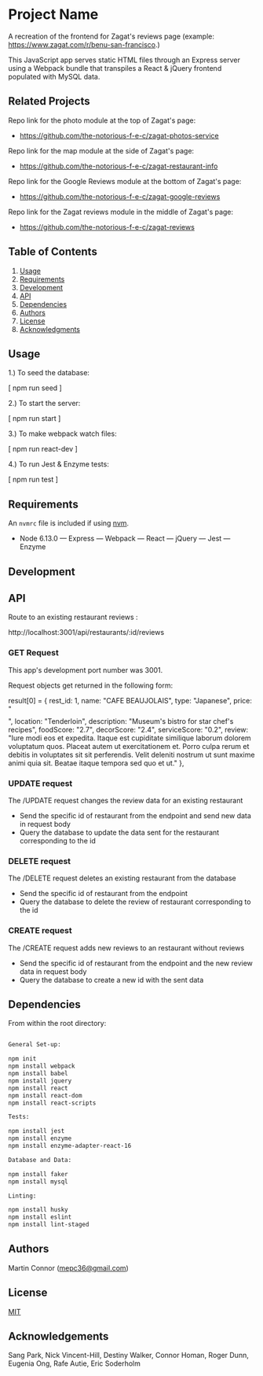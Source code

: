 # Project Name

A recreation of the frontend for Zagat's reviews page (example: https://www.zagat.com/r/benu-san-francisco.)

This JavaScript app serves static HTML files through an Express server using a 
Webpack bundle that transpiles a React & jQuery frontend populated with MySQL data.

## Related Projects

Repo link for the photo module at the top of Zagat's page:
  - https://github.com/the-notorious-f-e-c/zagat-photos-service

Repo link for the map module at the side of Zagat's page:
  - https://github.com/the-notorious-f-e-c/zagat-restaurant-info

Repo link for the Google Reviews module at the bottom of Zagat's page:
  - https://github.com/the-notorious-f-e-c/zagat-google-reviews

Repo link for the Zagat reviews module in the middle of Zagat's page:
  - https://github.com/the-notorious-f-e-c/zagat-reviews

## Table of Contents

1. [Usage](#Usage)
2. [Requirements](#requirements)
3. [Development](#development)
4. [API](#API)
5. [Dependencies](#Dependencies)
6. [Authors](#Authors)
7. [License](#License)
8. [Acknowledgments](#Acknowledgments)

## Usage

1.) To seed the database:

  [ npm run seed ]

2.) To start the server:

  [ npm run start ]

3.) To make webpack watch files:

  [ npm run react-dev ]

4.) To run Jest & Enzyme tests:

  [ npm run test ]

## Requirements

An `nvmrc` file is included if using [nvm](https://github.com/creationix/nvm).

- Node 6.13.0
— Express
— Webpack
— React
— jQuery
— Jest
— Enzyme

## Development

## API

Route to an existing restaurant reviews :

http://localhost:3001/api/restaurants/:id/reviews
### GET Request

This app's development port number was 3001.

Request objects get returned in the following form:

result[0] = {
    rest_id: 1,
    name: "CAFE BEAUJOLAIS",
    type: "Japanese",
    price: "$$$$",
    location: "Tenderloin",
    description: "Museum's bistro for star chef's recipes",
    foodScore: "2.7",
    decorScore: "2.4",
    serviceScore: "0.2",
    review: "Iure modi eos et expedita. Itaque est cupiditate similique laborum dolorem voluptatum quos. Placeat autem ut exercitationem et. Porro culpa rerum et debitis in voluptates sit sit perferendis. Velit deleniti nostrum ut sunt maxime animi quia sit. Beatae itaque tempora sed quo et ut."
},

### UPDATE request
The /UPDATE request changes the review data for an existing restaurant 
* Send the specific id of restaurant from the endpoint and send new data in request body 
* Query the database to update the data sent for the restaurant corresponding to the id 

### DELETE request
The /DELETE request deletes an existing restaurant from the database 
* Send the specific id of restaurant from the endpoint
* Query the database to delete the review of restaurant corresponding to the id

### CREATE request 
The /CREATE request adds new reviews to an restaurant without reviews
* Send the specific id of restaurant from the endpoint and the new review data in request body 
* Query the database to create a new id with the sent data 








## Dependencies

From within the root directory:

```sh

General Set-up:

npm init
npm install webpack
npm install babel
npm install jquery
npm install react
npm install react-dom
npm install react-scripts

Tests:

npm install jest
npm install enzyme
npm install enzyme-adapter-react-16

Database and Data:

npm install faker
npm install mysql

Linting:

npm install husky
npm install eslint
npm install lint-staged
```

## Authors

Martin Connor (mepc36@gmail.com)

## License

[MIT](https://choosealicense.com/licenses/mit/)

## Acknowledgements

Sang Park, Nick Vincent-Hill, Destiny Walker, Connor Homan, Roger Dunn, Eugenia Ong, Rafe Autie, Eric Soderholm
